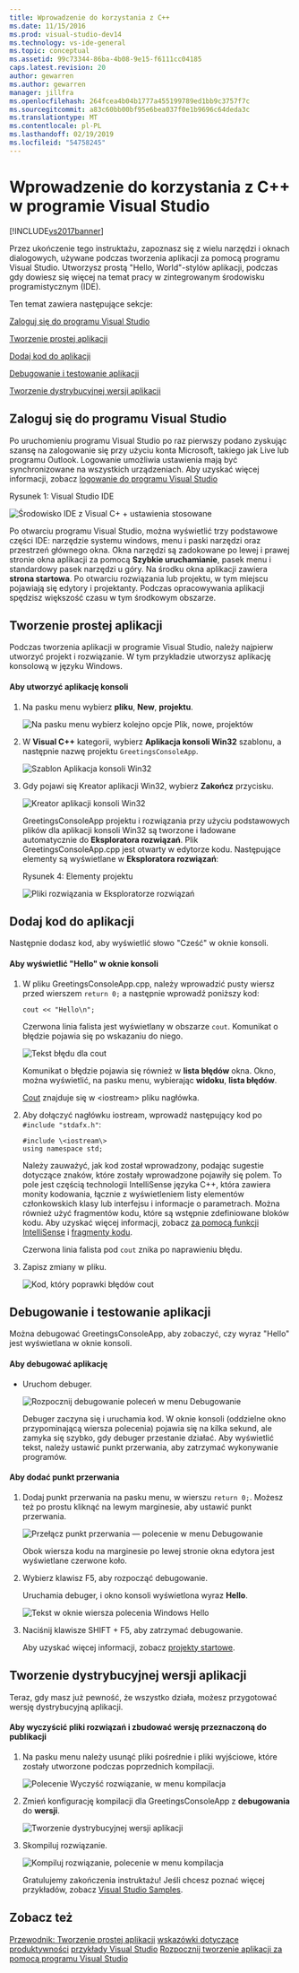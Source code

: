 ```yaml
---
title: Wprowadzenie do korzystania z C++
ms.date: 11/15/2016
ms.prod: visual-studio-dev14
ms.technology: vs-ide-general
ms.topic: conceptual
ms.assetid: 99c73344-86ba-4b08-9e15-f6111cc04185
caps.latest.revision: 20
author: gewarren
ms.author: gewarren
manager: jillfra
ms.openlocfilehash: 264fcea4b04b1777a455199789ed1bb9c3757f7c
ms.sourcegitcommit: a83c60bb00bf95e6bea037f0e1b9696c64deda3c
ms.translationtype: MT
ms.contentlocale: pl-PL
ms.lasthandoff: 02/19/2019
ms.locfileid: "54758245"
---
```

# <a name="getting-started-with-c-in-visual-studio"></a>Wprowadzenie do korzystania z C++ w programie Visual Studio
[!INCLUDE[vs2017banner](../includes/vs2017banner.md)]

Przez ukończenie tego instruktażu, zapoznasz się z wielu narzędzi i oknach dialogowych, używane podczas tworzenia aplikacji za pomocą programu Visual Studio. Utworzysz prostą "Hello, World"-stylów aplikacji, podczas gdy dowiesz się więcej na temat pracy w zintegrowanym środowisku programistycznym (IDE).

 Ten temat zawiera następujące sekcje:

 [Zaloguj się do programu Visual Studio](../ide/getting-started-with-cpp-in-visual-studio.md#BKMK_Configure)

 [Tworzenie prostej aplikacji](../ide/getting-started-with-cpp-in-visual-studio.md#BKMK_CreateApp)

 [Dodaj kod do aplikacji](../ide/getting-started-with-cpp-in-visual-studio.md#BKMK_AddCode)

 [Debugowanie i testowanie aplikacji](../ide/getting-started-with-cpp-in-visual-studio.md#BKMK_DebugTest)

 [Tworzenie dystrybucyjnej wersji aplikacji](../ide/getting-started-with-cpp-in-visual-studio.md#BKMK_BuildRelease)

##  <a name="BKMK_Configure"></a> Zaloguj się do programu Visual Studio
 Po uruchomieniu programu Visual Studio po raz pierwszy podano zyskując szansę na zalogowanie się przy użyciu konta Microsoft, takiego jak Live lub programu Outlook. Logowanie umożliwia ustawienia mają być synchronizowane na wszystkich urządzeniach. Aby uzyskać więcej informacji, zobacz [logowanie do programu Visual Studio](../ide/signing-in-to-visual-studio.md)

 Rysunek 1: Visual Studio IDE

 ![Środowisko IDE z Visual C&#43; &#43; ustawienia stosowane](../ide/media/c-ide-defaultenvironmentlayout.png "IDE_DefaultEnvironmentLayout C ++")

 Po otwarciu programu Visual Studio, można wyświetlić trzy podstawowe części IDE: narzędzie systemu windows, menu i paski narzędzi oraz przestrzeń głównego okna. Okna narzędzi są zadokowane po lewej i prawej stronie okna aplikacji za pomocą **Szybkie uruchamianie**, pasek menu i standardowy pasek narzędzi u góry. Na środku okna aplikacji zawiera **strona startowa**. Po otwarciu rozwiązania lub projektu, w tym miejscu pojawiają się edytory i projektanty. Podczas opracowywania aplikacji spędzisz większość czasu w tym środkowym obszarze.

##  <a name="BKMK_CreateApp"></a> Tworzenie prostej aplikacji
 Podczas tworzenia aplikacji w programie Visual Studio, należy najpierw utworzyć projekt i rozwiązanie. W tym przykładzie utworzysz aplikację konsolową w języku Windows.

#### <a name="to-create-a-console-app"></a>Aby utworzyć aplikację konsoli

1. Na pasku menu wybierz **pliku**, **New**, **projektu**.

    ![Na pasku menu wybierz kolejno opcje Plik, nowe, projektów](../ide/media/exploreide-filenewproject.png "ExploreIDE FileNewProject")

2. W **Visual C++** kategorii, wybierz **Aplikacja konsoli Win32** szablonu, a następnie nazwę projektu `GreetingsConsoleApp`.

    ![Szablon Aplikacja konsoli Win32](../ide/media/c-ide-newprojectdlg.png "IDE_NewProjectDlg C ++")

3. Gdy pojawi się Kreator aplikacji Win32, wybierz **Zakończ** przycisku.

    ![Kreator aplikacji konsoli Win32](../ide/media/c-ide-win32consoleappwizard.png "IDE_Win32ConsoleAppWizard C ++")

   GreetingsConsoleApp projektu i rozwiązania przy użyciu podstawowych plików dla aplikacji konsoli Win32 są tworzone i ładowane automatycznie do **Eksploratora rozwiązań**. Plik GreetingsConsoleApp.cpp jest otwarty w edytorze kodu. Następujące elementy są wyświetlane w **Eksploratora rozwiązań**:

   Rysunek 4: Elementy projektu

   ![Pliki rozwiązania w Eksploratorze rozwiązań](../ide/media/c-ide-solutioncontents.png "IDE_SolutionContents C ++")

##  <a name="BKMK_AddCode"></a> Dodaj kod do aplikacji
 Następnie dodasz kod, aby wyświetlić słowo "Cześć" w oknie konsoli.

#### <a name="to-display-hello-in-the-console-window"></a>Aby wyświetlić "Hello" w oknie konsoli

1.  W pliku GreetingsConsoleApp.cpp, należy wprowadzić pusty wiersz przed wierszem `return 0;` a następnie wprowadź poniższy kod:

    ```
    cout << "Hello\n";
    ```

     Czerwona linia falista jest wyświetlany w obszarze `cout`. Komunikat o błędzie pojawia się po wskazaniu do niego.

     ![Tekst błędu dla cout](../ide/media/c-ide-couterror.png "IDE_CoutError C ++")

     Komunikat o błędzie pojawia się również w **lista błędów** okna. Okno, można wyświetlić, na pasku menu, wybierając **widoku**, **lista błędów**.

     [Cout](http://msdn.microsoft.com/library/d87db6c3-e4e1-4d09-9ec5-458f55018257) znajduje się w \<iostream\> pliku nagłówka.

2.  Aby dołączyć nagłówku iostream, wprowadź następujący kod po `#include "stdafx.h"`:

    ```
    #include \<iostream\>
    using namespace std;
    ```

     Należy zauważyć, jak kod został wprowadzony, podając sugestie dotyczące znaków, które zostały wprowadzone pojawiły się polem. To pole jest częścią technologii IntelliSense języka C++, która zawiera monity kodowania, łącznie z wyświetleniem listy elementów członkowskich klasy lub interfejsu i informacje o parametrach. Można również użyć fragmentów kodu, które są wstępnie zdefiniowane bloków kodu. Aby uzyskać więcej informacji, zobacz [za pomocą funkcji IntelliSense](../ide/using-intellisense.md) i [fragmenty kodu](../ide/code-snippets.md).

     Czerwona linia falista pod `cout` znika po naprawieniu błędu.

3.  Zapisz zmiany w pliku.

     ![Kod, który poprawki błędów cout](../ide/media/c-ide-coutfix.png "IDE_CoutFix C ++")

##  <a name="BKMK_DebugTest"></a> Debugowanie i testowanie aplikacji
 Można debugować GreetingsConsoleApp, aby zobaczyć, czy wyraz "Hello" jest wyświetlana w oknie konsoli.

#### <a name="to-debug-the-application"></a>Aby debugować aplikację

-   Uruchom debuger.

     ![Rozpocznij debugowanie poleceń w menu Debugowanie](../ide/media/exploreide-startdebugging.png "ExploreIDE StartDebugging")

     Debuger zaczyna się i uruchamia kod. W oknie konsoli (oddzielne okno przypominającą wiersza polecenia) pojawia się na kilka sekund, ale zamyka się szybko, gdy debuger przestanie działać. Aby wyświetlić tekst, należy ustawić punkt przerwania, aby zatrzymać wykonywanie programów.

#### <a name="to-add-a-breakpoint"></a>Aby dodać punkt przerwania

1. Dodaj punkt przerwania na pasku menu, w wierszu `return 0;`. Możesz też po prostu kliknąć na lewym marginesie, aby ustawić punkt przerwania.

    ![Przełącz punkt przerwania — polecenie w menu Debugowanie](../ide/media/exploreide-togglebreakpoint.png "togglebreakpoint — ExploreIDE")

    Obok wiersza kodu na marginesie po lewej stronie okna edytora jest wyświetlane czerwone koło.

2. Wybierz klawisz F5, aby rozpocząć debugowanie.

    Uruchamia debuger, i okno konsoli wyświetlona wyraz **Hello**.

    ![Tekst w oknie wiersza polecenia Windows Hello](../ide/media/c-ide-hellocommandwindow.png "IDE_HelloCommandWindow C ++")

3. Naciśnij klawisze SHIFT + F5, aby zatrzymać debugowanie.

   Aby uzyskać więcej informacji, zobacz [projekty startowe](../debugger/debugging-preparation-console-projects.md).

##  <a name="BKMK_BuildRelease"></a> Tworzenie dystrybucyjnej wersji aplikacji
 Teraz, gdy masz już pewność, że wszystko działa, możesz przygotować wersję dystrybucyjną aplikacji.

#### <a name="to-clean-the-solution-files-and-build-a-release-version"></a>Aby wyczyścić pliki rozwiązań i zbudować wersję przeznaczoną do publikacji

1. Na pasku menu należy usunąć pliki pośrednie i pliki wyjściowe, które zostały utworzone podczas poprzednich kompilacji.

    ![Polecenie Wyczyść rozwiązanie, w menu kompilacja](../ide/media/exploreide-cleansolution.png "ExploreIDE CleanSolution")

2. Zmień konfigurację kompilacji dla GreetingsConsoleApp z **debugowania** do **wersji**.

    ![Tworzenie dystrybucyjnej wersji aplikacji](../ide/media/c-ide-changingbuildtorelease.png "IDE_ChangingBuildtoRelease C ++")

3. Skompiluj rozwiązanie.

    ![Kompiluj rozwiązanie, polecenie w menu kompilacja](../ide/media/exploreide-buildsolution.png "Skompiluj rozwiązanie ExploreIDE")

   Gratulujemy zakończenia instruktażu! Jeśli chcesz poznać więcej przykładów, zobacz [Visual Studio Samples](../ide/visual-studio-samples.md).

## <a name="see-also"></a>Zobacz też
 [Przewodnik: Tworzenie prostej aplikacji](../ide/walkthrough-create-a-simple-application-with-visual-csharp-or-visual-basic.md) [wskazówki dotyczące produktywności](../ide/productivity-tips-for-visual-studio.md) [przykłady Visual Studio](../ide/visual-studio-samples.md) [Rozpocznij tworzenie aplikacji za pomocą programu Visual Studio](../ide/get-started-developing-with-visual-studio.md)
